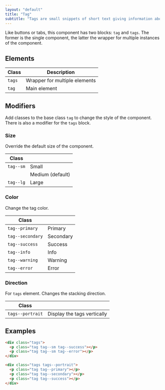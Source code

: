 ```yaml
---
layout: "default"
title: "Tag"
subtitle: "Tags are small snippets of short text giving information about the elements they are associated with (usually their state)."
---
```


Like buttons or tabs, this component has two blocks: `tag` and `tags`. The former is the single component, the latter the wrapper for multiple instances of the component.

## Elements

| Class | Description |
| --- | --- |
| `tags` | Wrapper for multiple elements |
| `tag` | Main element |

## Modifiers

Add classes to the base class `tag` to change the style of the component. There is also a modifier for the `tags` block.

### Size

Override the default size of the component.

| Class | |
| --- | --- |
| `tag--sm` | <span style="display: block;" class="tag tag--sm tag--primary">Small</span> |
| | <span style="display: block;" class="tag tag--primary">Medium (default)</span> |
| `tag--lg` | <span style="display: block;" class="tag tag--lg tag--primary">Large</span> |

### Color

Change the tag color.

| Class | |
| --- | --- |
| `tag--primary` | <span style="display: block;" class="tag tag--primary">Primary</span> |
| `tag--secondary` | <span style="display: block;" class="tag tag--secondary">Secondary</span> |
| `tag--success` | <span style="display: block;" class="tag tag--success">Success</span> |
| `tag--info` | <span style="display: block;" class="tag tag--info">Info</span> |
| `tag--warning` | <span style="display: block;" class="tag tag--warning">Warning</span> |
| `tag--error` | <span style="display: block;" class="tag tag--error">Error</span> |

### Direction

For `tags` element. Changes the stacking direction.

| Class | |
| --- | --- |
| `tags--portrait` | Display the tags vertically |

## Examples

```html
<div class="tags">
  <p class="tag tag--sm tag--success"></p>
  <p class="tag tag--sm tag--error"></p>
</div>
```

```html
<div class="tags tags--portrait">
  <p class="tag tag--primary"></p>
  <p class="tag tag--secondary"></p>
  <p class="tag tag--success"></p>
</div>
```
